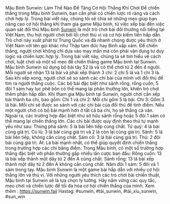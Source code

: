  Mậu Binh Sunwin: Làm Thế Nào Để Tăng Cơ Hội Thắng Khi Chơi
Để chiến thắng trong Mậu binh Sunwin, bạn cần phải có chiến lược rõ ràng và cách chơi hợp lý. Trong bài viết này, chúng tôi sẽ chia sẻ những mẹo giúp bạn nâng cao cơ hội thắng khi tham gia game Mậu binh, từ việc xếp bài đến việc quan sát đối thủ.Mậu binh [Sunwin](https://sunwin.fail) là một trò chơi bài đổi thưởng nổi tiếng tại Việt Nam, thu hút người chơi bởi lối chơi thú vị và cơ hội kiếm tiền hấp dẫn. Trò chơi này xuất phát từ Trung Quốc và đã nhanh chóng được yêu thích ở Việt Nam với tên gọi khác như Thập tam đức hay Binh xập xám. Để chiến thắng, người chơi không chỉ dựa vào may mắn mà còn phải vận dụng tư duy logic và chiến lược hợp lý. Trong bài viết này, chúng ta sẽ tìm hiểu về cách chơi, luật chơi và một số mẹo để chiến thắng game Mậu binh tại Sunwin.
Mậu binh Sunwin sử dụng bộ bài tây 52 lá và có thể chơi từ 2 đến 4 người. Mỗi người sẽ nhận 13 lá bài và phải xếp thành 3 chi: 2 chi 5 lá và 1 chi 3 lá. Sau khi xếp xong, người chơi sẽ so sánh các chi bài của mình với đối thủ để tìm ra người thắng cuộc. Các bộ bài đặc biệt như sảnh rồng, rồng cuốn, 5 đôi 1 sám hay lục phê bôn có thể mang lại phần thưởng lớn, khiến trò chơi thêm phần hấp dẫn.
Khi tham gia Mậu binh tại Sunwin, người chơi cần xếp bài thành ba chi, bao gồm:
Chi 1 và chi 2: Mỗi chi gồm 5 lá bài.
Chi 3: Gồm 3 lá bài.
Mỗi chi sẽ được so sánh với các chi bài của đối thủ để tính điểm. Nếu một người chơi có bộ bài mạnh hơn ở tất cả ba chi, họ sẽ thắng cả ván. Ngoài ra, các trường hợp đặc biệt như sở hữu sảnh rồng hoặc 5 đôi 1 sám có thể mang lại chiến thắng lớn.
Các chi bài được quy định theo thứ tự mạnh yếu như sau:
Thùng phá sảnh: 5 lá bài liên tiếp cùng chất.
Tứ quý: 4 lá bài cùng giá trị.
Cù lũ: 3 lá bài cùng giá trị và 2 lá còn lại cùng giá trị.
Sảnh: 5 lá bài liên tiếp, không cần cùng chất.
Sám cô: 3 lá bài cùng giá trị.
Thú: 2 đôi bài cùng giá trị.
Át: Lá bài mạnh nhất, có thể giúp quyết định chiến thắng trong trường hợp các chi bằng điểm.
Trong Mậu binh, có một số trường hợp thắng đặc biệt với phần thưởng gấp nhiều lần cược ban đầu:
Rồng cuốn: 13 lá bài xếp thành một dãy từ 2 đến A cùng chất.
Sảnh rồng: 13 lá bài xếp thành một dãy từ 2 đến A không cần cùng chất.
Năm đôi 1 sám: 5 đôi và 1 sám trong tay.
Mậu binh Sunwin là một game bài hấp dẫn với nhiều cơ hội thắng lớn và thú vị. Với những người yêu thích các trò chơi bài chiến thuật, Mậu binh tại Sunwin sẽ là lựa chọn lý tưởng. Hãy nắm vững các quy tắc, mẹo chơi và chiến lược để tối đa hóa cơ hội chiến thắng của mình.
Xem thêm : https://sunwin.fail
Hastag: #sunwin, #tải_sunwin, #tài_xỉu_sunwin, #sun_win
